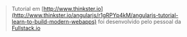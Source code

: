 > Tutorial em  [http://www.thinkster.io](http://www.thinkster.io/angularjs/r1gRPYp4kM/angularjs-tutorial-learn-to-build-modern-webapps) foi desenvolvido pelo pessoal da [Fullstack.io](http://fullstack.io)

 
